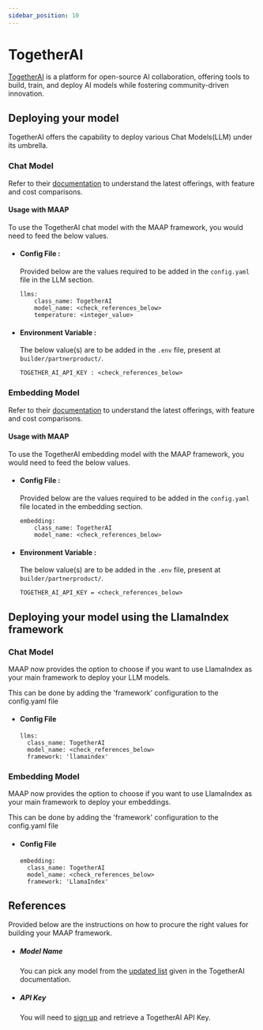 ```yaml
---
sidebar_position: 10
---
```


# TogetherAI




[TogetherAI](https://www.together.ai/) is a platform for open-source AI collaboration, offering tools to build, train, and deploy AI models while fostering community-driven innovation.

## Deploying your model
TogetherAI offers the capability to deploy various Chat Models(LLM) under its umbrella.

### Chat Model
Refer to their [documentation](https://docs.together.ai/docs/chat-overview) to understand the latest offerings, with feature and cost comparisons.

#### Usage with MAAP
To use the TogetherAI chat model with the MAAP framework, you would need to feed the below values.

- #### Config File :
  Provided below are the values required to be added in the `config.yaml` file in the LLM section.
  ```
  llms:
      class_name: TogetherAI
      model_name: <check_references_below>
      temperature: <integer_value>
  ```

- #### Environment Variable :
  The below value(s) are to be added in the `.env` file, present at `builder/partnerproduct/`.

  ```
  TOGETHER_AI_API_KEY : <check_references_below>
  ```

### Embedding Model

Refer to their [documentation](https://docs.together.ai/docs/embeddings-overview) to understand the latest offerings, with feature and cost comparisons.

#### Usage with MAAP
To use the TogetherAI embedding model with the MAAP framework, you would need to feed the below values.

- #### Config File :
  Provided below are the values required to be added in the `config.yaml` file located in the embedding section.
  ```
  embedding:
      class_name: TogetherAI
      model_name: <check_references_below>
  ```

- #### Environment Variable :
  The below value(s) are to be added in the `.env` file, present at `builder/partnerproduct/`.

  ```
  TOGETHER_AI_API_KEY = <check_references_below>
  ```

## Deploying your model using the LlamaIndex framework

### Chat Model

MAAP now provides the option to choose if you want to use LlamaIndex as your main framework to deploy your LLM models.

This can be done by adding the 'framework' configuration to the config.yaml file
- #### Config File
  ```
  llms:
    class_name: TogetherAI
    model_name: <check_references_below>
    framework: 'llamaindex'
  ```

### Embedding Model

MAAP now provides the option to choose if you want to use LlamaIndex as your main framework to deploy your embeddings.

This can be done by adding the 'framework' configuration to the config.yaml file
- #### Config File
  ```
  embedding:
    class_name: TogetherAI
    model_name: <check_references_below>
    framework: 'LlamaIndex'
  ```

## References

Provided below are the instructions on how to procure the right values for building your MAAP framework.

- ##### Model Name
  You can pick any model from the [updated list](https://docs.together.ai/docs/serverless-models) given in the TogetherAI documentation.

- ##### API Key

  You will need to [sign up](https://api.together.xyz/settings/api-keys) and retrieve a TogetherAI API Key.

